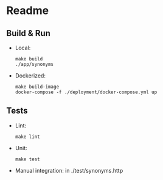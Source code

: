 # Readme

## Build & Run
* Local: 
    ```
    make build
    ./app/synonyms
    ```
* Dockerized: 
    ```
    make build-image
    docker-compose -f ./deployment/docker-compose.yml up
    ```

## Tests
* Lint:
    ```
    make lint
    ```
* Unit: 
    ```
    make test
    ```
* Manual integration: in ./test/synonyms.http